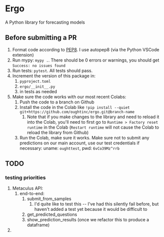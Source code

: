 # Ergo

A Python library for forecasting models

## Before submitting a PR
1. Format code according to [PEP8](https://www.python.org/dev/peps/pep-0008/). I use autopep8 (via the Python VSCode extension)
2. Run mypy: `mypy .`. There should be 0 errors or warnings, you should get `Success: no issues found`
3. Run tests: `pytest`. All tests should pass.
3. Increment the version of this package in:
    1. `pyproject.toml`
    2. `ergo/__init__.py`
    3. in tests as needed
4. Make sure the code works with our most recent Colabs:
    1. Push the code to a branch on Github
    2. Install the code in the Colab like `!pip install --quiet git+https://github.com/oughtinc/ergo.git@branch-name`
        1. Note that if you make changes to the library and need to reload it into the Colab, you'll need to first go to `Runtime > Factory reset runtime` in the Colab (`Restart runtime` will not cause the Colab to reload the library from Github)
    3. Run the Colab, make sure it works. Make sure not to submit any predictions on our main account, use our test credentials if necessary: uname: `oughttest`, pwd: `6vCo39Mz^rrb`

## TODO
### testing priorities
1. Metaculus API:
    1. end-to-end:
        1. submit_from_samples
            1. I'd quite like to test this -- I've had this silently fail before, but haven't added a test yet because it would be difficult to
        1. get_predicted_questions
        2. show_prediction_results (once we refactor this to produce a dataframe)
2. 

